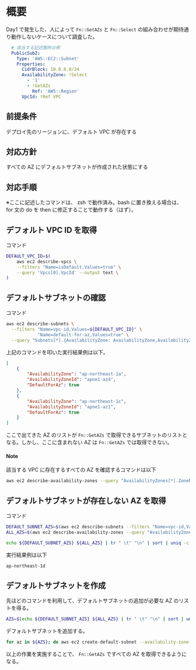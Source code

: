 # 概要

Day1 で発生した、人によって `Fn::GetAZs` と `Fn::Select` の組み合わせが期待通り動作しないケースについて調査した。

```yaml
  # 該当する記述箇所の例
  PublicSub2:
    Type: 'AWS::EC2::Subnet'
    Properties:
      CidrBlock: 10.0.0.0/24
      AvailabilityZone: !Select
        - '1'
        - !GetAZs 
          Ref: 'AWS::Region'
      VpcId: !Ref VPC
```

## 前提条件

デプロイ先のリージョンに、デフォルト VPC が存在する

## 対応方針

すべての AZ にデフォルトサブネットが作成された状態にする

## 対応手順

※ここに記述したコマンドは、 zsh で動作済み。bash に置き換える場合は、 for 文の do を then に修正することで動作する（はず）。

## デフォルト VPC ID を取得

コマンド

```zsh
DEFAULT_VPC_ID=$(
    aws ec2 describe-vpcs \
    --filters "Name=isDefault,Values=true" \
    --query 'Vpcs[0].VpcId' --output text \
)
```

## デフォルトサブネットの確認

コマンド

```zsh
aws ec2 describe-subnets \
  --filters "Name=vpc-id,Values=${DEFAULT_VPC_ID}" \
            "Name=default-for-az,Values=true" \
  --query "Subnets[*].{AvailabilityZone: AvailabilityZone,AvailabilityZoneId: AvailabilityZoneId, DefaultForAz: DefaultForAz}"
```

上記のコマンドを叩いた実行結果例は以下。

```json
[
    {
        "AvailabilityZone": "ap-northeast-1a",
        "AvailabilityZoneId": "apne1-az4",
        "DefaultForAz": true
    },
    {
        "AvailabilityZone": "ap-northeast-1c",
        "AvailabilityZoneId": "apne1-az1",
        "DefaultForAz": true
    }
]
```

ここで出てきた AZ のリストが `Fn::GetAZs` で取得できるサブネットのリストとなる。しかし、ここに含まれない AZ は `Fn::GetAZs` では取得できない。

#### Note

該当する VPC に存在するすべての AZ を確認するコマンドは以下

```zsh
aws ec2 describe-availability-zones --query "AvailabilityZones[*].ZoneName" --output text
```

## デフォルトサブネットが存在しない AZ を取得

コマンド

```zsh
DEFAULT_SUBNET_AZS=$(aws ec2 describe-subnets --filters "Name=vpc-id,Values=${DEFAULT_VPC_ID}" "Name=default-for-az,Values=true" --query "Subnets[*].AvailabilityZone" --output text)
ALL_AZS=$(aws ec2 describe-availability-zones --query "AvailabilityZones[*].ZoneName" --output text)

echo ${DEFAULT_SUBNET_AZS} ${ALL_AZS} | tr " \t" "\n" | sort | uniq -c | awk '{if($1 < 2) { print $2 }}'
```

実行結果例は以下

```zsh
ap-northeast-1d
```

## デフォルトサブネットを作成

先ほどのコマンドを利用して、デフォルトサブネットの追加が必要な AZ のリストを得る。

```zsh
AZS=$(echo ${DEFAULT_SUBNET_AZS} ${ALL_AZS} | tr " \t" "\n" | sort | uniq -c | awk '{if($1 < 2) { print $2 }}')
```

デフォルトサブネットを追加する。

```zsh
for az in ${AZS}; do aws ec2 create-default-subnet --availability-zone ${az} ; done
```

以上の作業を実施することで、 `Fn::GetAZs` ですべての AZ を取得できるようになる。
